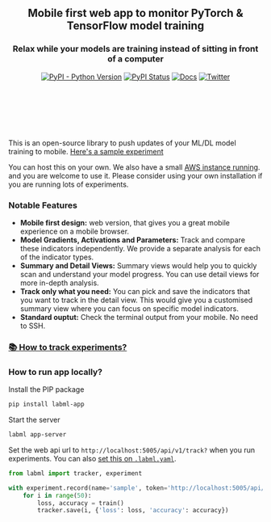 <div align="center" style="margin-bottom: 100px;">
    
<h2>Mobile first web app to monitor PyTorch & TensorFlow model training</h2>
<h3>Relax while your models are training instead of sitting in front of a computer</h3>


[![PyPI - Python Version](https://badge.fury.io/py/labml-app.svg)](https://badge.fury.io/py/labml-app)
[![PyPI Status](https://pepy.tech/badge/labml-app)](https://pepy.tech/project/labml-app)
[![Docs](https://img.shields.io/badge/labml-docs-blue)](http://docs.labml.ai/)
[![Twitter](https://img.shields.io/twitter/follow/labmlai?style=social)](https://twitter.com/labmlai?ref_src=twsrc%5Etfw)

<img src="https://github.com/labmlai/labml/blob/master/images/cover-dark.png" alt=""/>
</div>

This is an open-source library to push updates of your ML/DL model training to mobile. [Here's a sample experiment](https://app.labml.ai/run/39b03a1e454011ebbaff2b26e3148b3d)

You can host this on your own.
We also have a small [AWS instance running](https://app.labml.ai). and you are welcome to use it. Please consider using your own installation if you are running lots of experiments.

### Notable Features

* **Mobile first design:** web version, that gives you a great mobile experience on a mobile browser.
* **Model Gradients, Activations and Parameters:** Track and compare these indicators independently. We provide a separate analysis for each of the indicator types.
* **Summary and Detail Views:** Summary views would help you to quickly scan and understand your model progress. You can use detail views for more in-depth analysis.
* **Track only what you need:** You can pick and save the indicators that you want to track in the detail view. This would give you a customised summary view where you can focus on specific model indicators.
* **Standard ouptut:** Check the terminal output from your mobile. No need to SSH.

### [📚 How to track experiments?](https://github.com/labmlai/labml)

### How to run app locally?

Install the PIP package

```sh
pip install labml-app

```

Start the server

```sh
labml app-server
```

Set the web api url to `http://localhost:5005/api/v1/track?` when you run experiments.
You can also [set this on `.labml.yaml`](https://github.com/labmlai/labml/blob/master/guides/labml_yaml_file.md).

```python
from labml import tracker, experiment

with experiment.record(name='sample', token='http://localhost:5005/api/v1/track?token=YOURTOKEN&'):
    for i in range(50):
        loss, accuracy = train()
        tracker.save(i, {'loss': loss, 'accuracy': accuracy})
```

